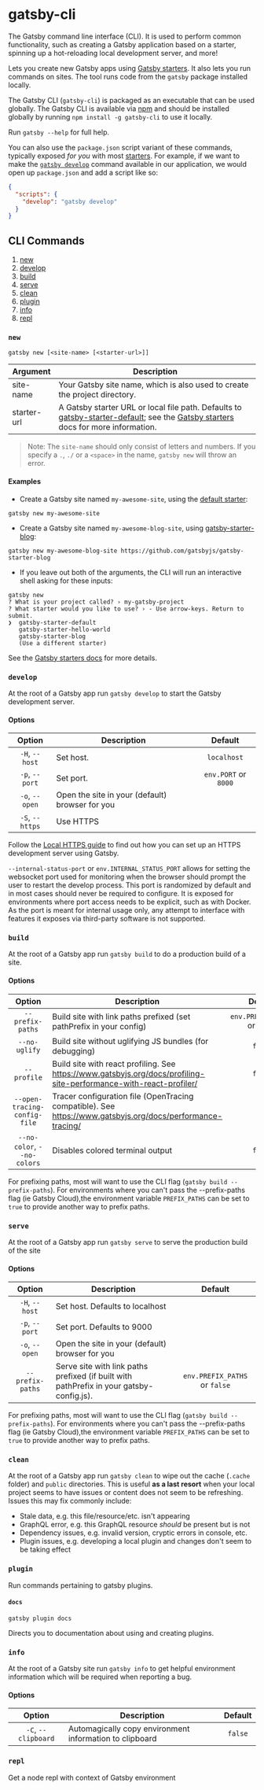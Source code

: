 # gatsby-cli

The Gatsby command line interface (CLI). It is used to perform common functionality, such as creating a Gatsby application based on a starter, spinning up a hot-reloading local development server, and more!

Lets you create new Gatsby apps using
[Gatsby starters](https://www.gatsbyjs.org/docs/gatsby-starters/). It also lets you run commands on sites. The tool runs code from the `gatsby` package installed locally.

The Gatsby CLI (`gatsby-cli`) is packaged as an executable that can be used globally. The Gatsby CLI is available via [npm](https://www.npmjs.com/) and should be installed globally by running `npm install -g gatsby-cli` to use it locally.

Run `gatsby --help` for full help.

You can also use the `package.json` script variant of these commands, typically exposed _for you_ with most [starters](https://www.gatsbyjs.org/docs/starters/). For example, if we want to make the [`gatsby develop`](#develop) command available in our application, we would open up `package.json` and add a script like so:

```json:title=package.json
{
  "scripts": {
    "develop": "gatsby develop"
  }
}
```

## CLI Commands

1. [new](#new)
2. [develop](#develop)
3. [build](#build)
4. [serve](#serve)
5. [clean](#clean)
6. [plugin](#plugin)
7. [info](#info)
8. [repl](#repl)

### `new`

```shell
gatsby new [<site-name> [<starter-url>]]
```

| Argument    | Description                                                                                                                                                                                                                             |
| ----------- | --------------------------------------------------------------------------------------------------------------------------------------------------------------------------------------------------------------------------------------- |
| site-name   | Your Gatsby site name, which is also used to create the project directory.                                                                                                                                                              |
| starter-url | A Gatsby starter URL or local file path. Defaults to [gatsby-starter-default](https://github.com/gatsbyjs/gatsby-starter-default); see the [Gatsby starters](https://www.gatsbyjs.org/docs/gatsby-starters/) docs for more information. |

> Note: The `site-name` should only consist of letters and numbers. If you specify a `.`, `./` or a `<space>` in the name, `gatsby new` will throw an error.

#### Examples

- Create a Gatsby site named `my-awesome-site`, using the [default starter](https://github.com/gatsbyjs/gatsby-starter-default):

```shell
gatsby new my-awesome-site
```

- Create a Gatsby site named `my-awesome-blog-site`, using [gatsby-starter-blog](https://www.gatsbyjs.org/starters/gatsbyjs/gatsby-starter-blog/):

```shell
gatsby new my-awesome-blog-site https://github.com/gatsbyjs/gatsby-starter-blog
```

- If you leave out both of the arguments, the CLI will run an interactive shell asking for these inputs:

```shell
gatsby new
? What is your project called? › my-gatsby-project
? What starter would you like to use? › - Use arrow-keys. Return to submit.
❯  gatsby-starter-default
   gatsby-starter-hello-world
   gatsby-starter-blog
   (Use a different starter)
```

See the [Gatsby starters docs](https://www.gatsbyjs.org/docs/gatsby-starters/) for more details.

### `develop`

At the root of a Gatsby app run `gatsby develop` to start the Gatsby
development server.

#### Options

|     Option      | Description                                     |       Default        |
| :-------------: | ----------------------------------------------- | :------------------: |
| `-H`, `--host`  | Set host.                                       |     `localhost`      |
| `-p`, `--port`  | Set port.                                       | `env.PORT` or `8000` |
| `-o`, `--open`  | Open the site in your (default) browser for you |                      |
| `-S`, `--https` | Use HTTPS                                       |                      |

Follow the [Local HTTPS guide](https://www.gatsbyjs.org/docs/local-https/)
to find out how you can set up an HTTPS development server using Gatsby.

`--internal-status-port` or `env.INTERNAL_STATUS_PORT` allows for setting the websocket port used for monitoring when the browser should prompt the user to restart the develop process. This port is randomized by default and in most cases should never be required to configure. It is exposed for environments where port access needs to be explicit, such as with Docker. As the port is meant for internal usage only, any attempt to interface with features it exposes via third-party software is not supported.

### `build`

At the root of a Gatsby app run `gatsby build` to do a production build of a site.

#### Options

|            Option            | Description                                                                                                        |            Default            |
| :--------------------------: | ------------------------------------------------------------------------------------------------------------------ | :---------------------------: |
|       `--prefix-paths`       | Build site with link paths prefixed (set pathPrefix in your config)                                                | `env.PREFIX_PATHS` or `false` |
|        `--no-uglify`         | Build site without uglifying JS bundles (for debugging)                                                            |            `false`            |
|         `--profile`          | Build site with react profiling. See https://www.gatsbyjs.org/docs/profiling-site-performance-with-react-profiler/ |            `false`            |
| `--open-tracing-config-file` | Tracer configuration file (OpenTracing compatible). See https://www.gatsbyjs.org/docs/performance-tracing/         |                               |
| `--no-color`, `--no-colors`  | Disables colored terminal output                                                                                   |            `false`            |

For prefixing paths, most will want to use the CLI flag (`gatsby build --prefix-paths`). For environments where you can't pass the --prefix-paths flag (ie Gatsby Cloud),the environment variable `PREFIX_PATHS` can be set to `true` to provide another way to prefix paths.

### `serve`

At the root of a Gatsby app run `gatsby serve` to serve the production build of the site

#### Options

|      Option      | Description                                                                              |            Default            |
| :--------------: | ---------------------------------------------------------------------------------------- | :---------------------------: |
|  `-H`, `--host`  | Set host. Defaults to localhost                                                          |                               |
|  `-p`, `--port`  | Set port. Defaults to 9000                                                               |                               |
|  `-o`, `--open`  | Open the site in your (default) browser for you                                          |                               |
| `--prefix-paths` | Serve site with link paths prefixed (if built with pathPrefix in your gatsby-config.js). | `env.PREFIX_PATHS` or `false` |

For prefixing paths, most will want to use the CLI flag (`gatsby build --prefix-paths`). For environments where you can't pass the --prefix-paths flag (ie Gatsby Cloud),the environment variable `PREFIX_PATHS` can be set to `true` to provide another way to prefix paths.

### `clean`

At the root of a Gatsby app run `gatsby clean` to wipe out the cache (`.cache` folder) and `public` directories. This is useful **as a last resort** when your local project seems to have issues or content does not seem to be refreshing. Issues this may fix commonly include:

- Stale data, e.g. this file/resource/etc. isn't appearing
- GraphQL error, e.g. this GraphQL resource _should_ be present but is not
- Dependency issues, e.g. invalid version, cryptic errors in console, etc.
- Plugin issues, e.g. developing a local plugin and changes don't seem to be taking effect

### `plugin`

Run commands pertaining to gatsby plugins.

#### `docs`

`gatsby plugin docs`

Directs you to documentation about using and creating plugins.

### `info`

At the root of a Gatsby site run `gatsby info` to get helpful environment information which will be required when reporting a bug.

#### Options

|       Option        | Description                                             | Default |
| :-----------------: | ------------------------------------------------------- | :-----: |
| `-C`, `--clipboard` | Automagically copy environment information to clipboard | `false` |

### `repl`

Get a node repl with context of Gatsby environment

<!-- TODO: add repl documentation link when ready -->
